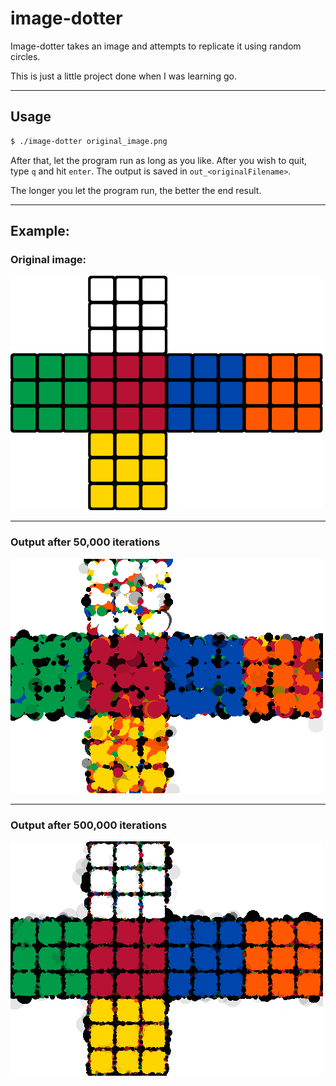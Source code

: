 # image-dotter

Image-dotter takes an image and attempts to replicate it using random circles.

This is just a little project done when I was learning go.

---

## Usage

```bash
$ ./image-dotter original_image.png
```

After that, let the program run as long as you like. After you wish to quit, type `q` and hit `enter`. The
output is saved in `out_<originalFilename>`.

The longer you let the program run, the better the end result.

---

## Example:

### Original image:

![Before](Example_in.png)

---

### Output after 50,000 iterations
![After 50000 iterations](Example_out_50k.png)

---

### Output after 500,000 iterations

![After 500000 iterations](Example_out_500k.png)
